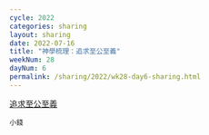 ```yaml
---
cycle: 2022
categories: sharing
layout: sharing
date: 2022-07-16
title: "神學梳理：追求至公至義"
weekNum: 28
dayNum: 6
permalink: /sharing/2022/wk28-day6-sharing.html
---
```


[追求至公至義](https://eccseattle.github.io/media/sharing/2022/wk028/2022-07-16-bin.m4a)

`小錢`
